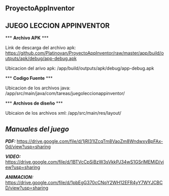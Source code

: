 ## ProyectoAppInventor

## JUEGO LECCION APPINVENTOR

*** **Archivo APK** ***

Link de descarga del archivo apk: https://github.com/Platinovan/ProyectoAppInventor/raw/master/app/build/outputs/apk/debug/app-debug.apk

Ubicacion del arivo apk: /app/build/outputs/apk/debug/app-debug.apk

*** **Codigo Fuente** ***

Ubicacion de los archivos java: /app/src/main/java/com/tareas/juegoleccionappinventor/

*** **Archivos de diseño** ***

Ubicaion de los archivos xml: /app/src/main/res/layout/

## ***Manuales del juego***

***PDF:*** https://drive.google.com/file/d/1jRI31IZcqTm8VaoZm8WndwxyBpFAx-0d/view?usp=sharing

***VIDEO:*** https://drive.google.com/file/d/1BTVcCpSiBzW3sVkkPJ34wS1GSrlMEMiD/view?usp=sharing

***ANIMACION:*** https://drive.google.com/file/d/1pbEgG370cCNqY2WH12EFR4yY7WYJCBCD/view?usp=sharing
